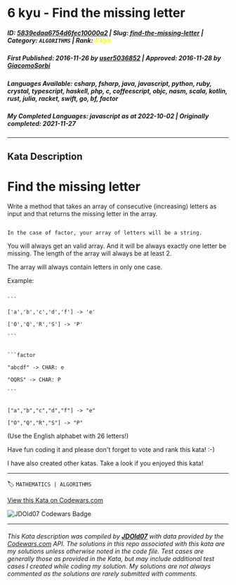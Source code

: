 # 6 kyu - Find the missing letter

##### **ID**: [5839edaa6754d6fec10000a2](https://www.codewars.com/kata/5839edaa6754d6fec10000a2) | **Slug**: [find-the-missing-letter](https://www.codewars.com/kata/5839edaa6754d6fec10000a2) | **Category**: `ALGORITHMS` | **Rank**: <span style="color:yellow">6 kyu</span>

##### **First Published**: 2016-11-26 ***by*** [user5036852](https://www.codewars.com/users/user5036852) | **Approved**: 2016-11-28 ***by*** [GiacomoSorbi](https://www.codewars.com/users/GiacomoSorbi)

##### **Languages Available**: csharp, fsharp, java, javascript, python, ruby, crystal, typescript, haskell, php, c, coffeescript, objc, nasm, scala, kotlin, rust, julia, racket, swift, go, bf, factor

##### **My Completed Languages**: javascript ***as at*** 2022-10-02 | **Originally completed**: 2021-11-27

---

## Kata Description


# Find the missing letter



Write a method that takes an array of consecutive (increasing) letters as input and that returns the missing letter in the array.



~~~if:factor

In the case of factor, your array of letters will be a string.

~~~



You will always get an valid array. And it will be always exactly one letter be missing. The length of the array will always be at least 2.<br>

The array will always contain letters in only one case.



Example:

~~~if-not:swift,factor

```

['a','b','c','d','f'] -> 'e'

['O','Q','R','S'] -> 'P'

```

~~~



~~~if:factor

```factor

"abcdf" -> CHAR: e

"OQRS" -> CHAR: P

```

~~~



```if:swift

["a","b","c","d","f"] -> "e"

["O","Q","R","S"] -> "P"

```



(Use the English alphabet with 26 letters!)



Have fun coding it and please don't forget to vote and rank this kata! :-) 



I have also created other katas. Take a look if you enjoyed this kata!

---


🏷 `MATHEMATICS | ALGORITHMS`


[View this Kata on Codewars.com](https://www.codewars.com/kata/5839edaa6754d6fec10000a2)

![](https://www.codewars.com/users/jdold07/badges/large "JDOld07 Codewars Badge")

---

###### *This Kata description was compiled by [**JDOld07**](https://tpstech.dev) with data provided by the [Codewars.com](https://www.codewars.com) API.  The solutions in this repo associated with this kata are my solutions unless otherwise noted in the code file.  Test cases are generally those as provided in the Kata, but may include additional test cases I created while coding my solution.  My solutions are not always commented as the solutions are rarely submitted with comments.*

